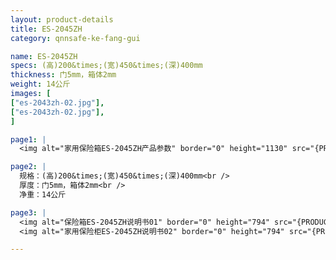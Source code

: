 ```yaml
---
layout: product-details
title: ES-2045ZH
category: qnnsafe-ke-fang-gui

name: ES-2045ZH
specs: (高)200&times;(宽)450&times;(深)400mm
thickness: 门5mm，箱体2mm
weight: 14公斤
images: [
["es-2043zh-02.jpg"],
["es-2043zh-02.jpg"],
]

page1: |
  <img alt="家用保险箱ES-2045ZH产品参数" border="0" height="1130" src="{PRODUCT_IMAGES}products/twcps1.jpg" width="538" />

page2: |
  规格：(高)200&times;(宽)450&times;(深)400mm<br />
  厚度：门5mm，箱体2mm<br />
  净重：14公斤

page3: |
  <img alt="保险箱ES-2045ZH说明书01" border="0" height="794" src="{PRODUCT_IMAGES}products/es2045zh-sm01.jpg" width="538" /><br />
  <img alt="家用保险柜ES-2045ZH说明书02" border="0" height="794" src="{PRODUCT_IMAGES}products/es2045zh-sm02.jpg" width="538" />

---
```


